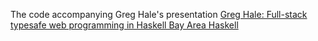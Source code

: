 The code accompanying Greg Hale's presentation [Greg Hale: Full-stack typesafe web programming in Haskell Bay Area Haskell](https://www.youtube.com/watch?v=nEpYHmOteYM)
